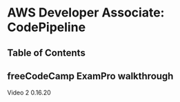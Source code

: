 # AWS Developer Associate: CodePipeline

## Table of Contents <!-- omit in toc -->

## freeCodeCamp ExamPro walkthrough

Video 2 0.16.20
